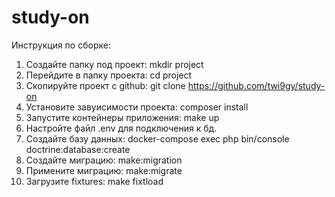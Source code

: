 # study-on
Инструкция по сборке:

1. Создайте папку под проект: mkdir project
2. Перейдите в папку проекта: cd project
3. Скопируйте проект с github: git clone https://github.com/twi9gy/study-on
4. Установите завуисимости проекта: composer install
5. Запустите контейнеры приложения: make up
6. Настройте файл .env для подключения к бд.
7. Создайте базу данных: docker-compose exec php bin/console doctrine:database:create
8. Создайте миграцию: make:migration
9. Примените миграцию: make:migrate
10. Загрузите fixtures: make fixtload
